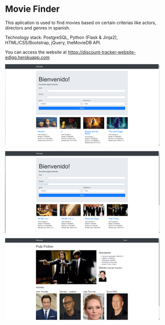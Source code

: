 # Movie Finder

This aplication is used to find movies based on certain criterias like actors, directors and genres in spanish.

Technology stack: PostgreSQL, Python (Flask & Jinja2), HTML/CSS/Bootstrap, jQuery, theMovieDB API.

You can access the website at https://discount-tracker-website-edlgg.herokuapp.com


![Home Screen](readme-files/home.png)

![Search](readme-files/search.png)

![Movie](readme-files/movie.png)

